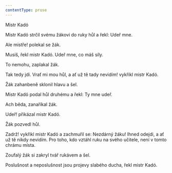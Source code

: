 ```yaml
---
contentType: prose
---
```


Mistr Kadó

Mistr Kadó strčil svému žákovi do ruky hůl a řekl: Udeř mne.

Ale mistře! polekal se žák.

Musíš, řekl mistr Kadó. Udeř mne, co máš síly.

To nemohu, zaplakal žák.

Tak tedy jdi. Vrať mi mou hůl, a ať už tě tady nevidím! vykřikl mistr Kadó.

Žák zahanbeně sklonil hlavu a šel.

Mistr Kadó podal hůl druhému a řekl: Ty mne udeř.

Ach běda, zanaříkal žák.

Udeř! přikázal mistr Kadó.

Žák pozvedl hůl.

Zadrž! vykřikl mistr Kadó a zachmuřil se: Nezdárný žáku! Ihned odejdi, a ať už tě nikdy nevidím. Pro toho, kdo vztáhl ruku na svého učitele, není v tomto chrámu místa.

Zoufalý žák si zakryl tvář rukávem a šel.

Poslušnost a neposlušnost jsou projevy slabého ducha, řekl mistr Kadó.
